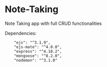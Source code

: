 # Note-Taking
Note Taking app with full CRUD functionalities

Dependencies: 
```    
    "ejs": "^3.1.9",
    "ejs-mate": "^4.0.0",
    "express": "^4.18.2",
    "mongoose": "^8.2.0",
    "nodemon": "^3.1.0"
  ```